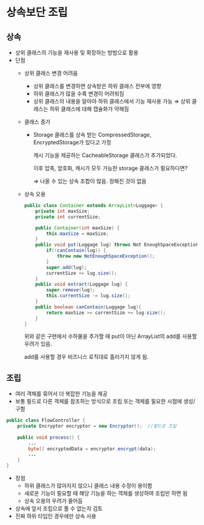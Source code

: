 # 상속보단 조립

## 상속

- 상위 클래스의 기능을 재사용 및 확장하는 방법으로 활용
- 단점
    - 상위 클래스 변경 어려움
        - 상위 클래스를 변경하면 상속받은 하위 클래스 전부에 영향
        - 하위 클래스가 많을 수록 변경이 어려워짐
        - 상위 클래스의 내용을 알아야 하위 클래스에서 기능 재사용 가능 ⇒ 상위 클래스는 하위 클래스에 대해 캡슐화가 약해짐
    - 클래스 증가
        - Storage 클래스를 상속 받는 CompressedStorage, EncryptedStorage가 있다고 가정
            
            캐시 기능을 제공하는 CacheableStorage 클래스가 추가되었다.
            
            이후 압축, 암호화, 캐시가 모두 가능한 storage 클래스가 필요하다면?
            
            ⇒ 나올 수 있는 상속 조합이 많음. 정해진 것이 없음
            
    - 상속 오용
        
        ```java
        public class Container extends ArrayList<Luggage> {
        	private int maxSize;
        	private int currentSize;
        
        	public Container(int maxSize) {
        		this.maxSize = maxSize;
        	}
        	public void put(Luggage lug) throws Not EnoughSpaceException {
        		if(!canContain(lug)) {
        			throw new NotEnoughSpaceException();
        		}
        		super.add(lug);
        		currentSize += lug.size();
        	}
        	public void extract(Luggage lug) {
        		super.remove(lug);
        		this.currentSize -= lug.size();
        	}
        	public boolean canContain(Luggage lug){
        		return maxSize >= currentSize += lug.size();
        	}
        }
        ```
        
        위와 같은 구현에서 수하물을 추가할 때 put이 아닌 ArrayList의 add를 사용할 우려가 있음.
        
        add를 사용할 경우 비즈니스 로직대로 흘러가지 않게 됨.
        

## 조립

- 여러 객체를 묶어서 더 복잡한 기능을 제공
- 보통 필드로 다른 객체를 참조하는 방식으로 조립 또는 객체를 필요한 시점에 생성/구함

```java
public class FlowController {
	private Encryptor encryptor = new Encryptor();  //필드로 조립
	
	public void process() {
		...
		byte[] encryptedData = encryptor.encrypt(data);
		...
	}
}
```

- 장점
    - 하위 클래스가 많아지지 않으니 클래스 내용 수정이 용이함
    - 새로운 기능이 필요할 때 해당 기능을 하는 객체를 생성하여 조립만 하면 됨
    - 상속 오용의 우려가 줄어듬
- 상속에 앞서 조립으로 풀 수 없는지 검토
- 진짜 하위 타입인 경우에만 상속 사용